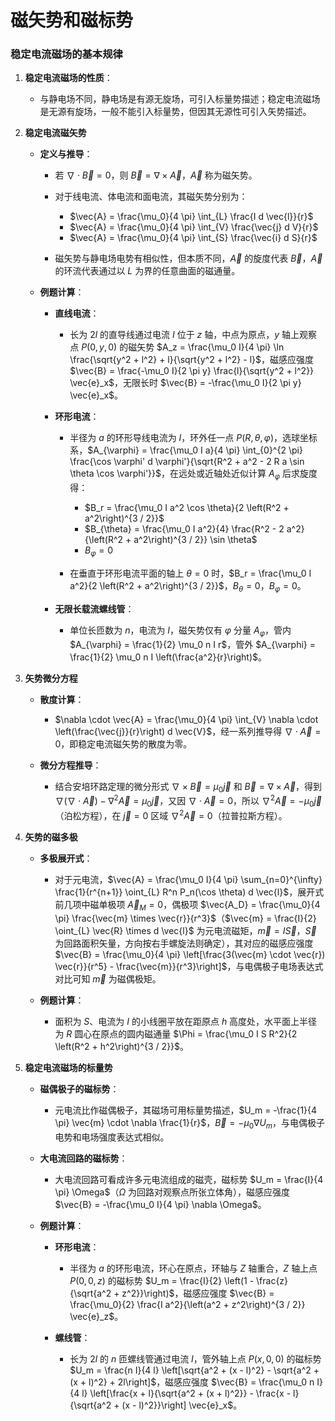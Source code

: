 # 磁矢势和磁标势

### 稳定电流磁场的基本规律

1. **稳定电流磁场的性质**：

    * 与静电场不同，静电场是有源无旋场，可引入标量势描述；稳定电流磁场是无源有旋场，一般不能引入标量势，但因其无源性可引入矢势描述。
2. **稳定电流磁矢势**

    * **定义与推导**：

      * 若 $\nabla \cdot \vec{B} = 0$，则 $\vec{B} = \nabla \times \vec{A}$，$\vec{A}$ 称为磁矢势。
      * 对于线电流、体电流和面电流，其磁矢势分别为：

        * $\vec{A} = \frac{\mu_0}{4 \pi} \int_{L} \frac{I d \vec{l}}{r}$
        * $\vec{A} = \frac{\mu_0}{4 \pi} \int_{V} \frac{\vec{j} d V}{r}$
        * $\vec{A} = \frac{\mu_0}{4 \pi} \int_{S} \frac{\vec{i} d S}{r}$
      * 磁矢势与静电场电势有相似性，但本质不同，$\vec{A}$ 的旋度代表 $\vec{B}$，$\vec{A}$ 的环流代表通过以 $L$ 为界的任意曲面的磁通量。
    * **例题计算**：

      * **直线电流**：

        * 长为 $2l$ 的直导线通过电流 $I$ 位于 $z$ 轴，中点为原点，$y$ 轴上观察点 $P(0, y, 0)$ 的磁矢势 $A_z = \frac{\mu_0 I}{4 \pi} \ln \frac{\sqrt{y^2 + l^2} + l}{\sqrt{y^2 + l^2} - l}$，磁感应强度 $\vec{B} = \frac{-\mu_0 I}{2 \pi y} \frac{l}{\sqrt{y^2 + l^2}} \vec{e}_x$，无限长时 $\vec{B} = -\frac{\mu_0 I}{2 \pi y} \vec{e}_x$。
      * **环形电流**：

        * 半径为 $a$ 的环形导线电流为 $I$，环外任一点 $P(R, \theta, \varphi)$，选球坐标系，$A_{\varphi} = \frac{\mu_0 I a}{4 \pi} \int_{0}^{2 \pi} \frac{\cos \varphi' d \varphi'}{\sqrt{R^2 + a^2 - 2 R a \sin \theta \cos \varphi'}}$，在远处或近轴处近似计算 $A_{\varphi}$ 后求旋度得：

          * $B_r = \frac{\mu_0 I a^2 \cos \theta}{2 \left(R^2 + a^2\right)^{3 / 2}}$
          * $B_{\theta} = \frac{\mu_0 I a^2}{4} \frac{R^2 - 2 a^2}{\left(R^2 + a^2\right)^{3 / 2}} \sin \theta$
          * $B_{\varphi} = 0$
        * 在垂直于环形电流平面的轴上 $\theta = 0$ 时，$B_r = \frac{\mu_0 I a^2}{2 \left(R^2 + a^2\right)^{3 / 2}}$，$B_{\theta} = 0$，$B_{\varphi} = 0$。
      * **无限长载流螺线管**：

        * 单位长匝数为 $n$，电流为 $I$，磁矢势仅有 $\varphi$ 分量 $A_{\varphi}$，管内 $A_{\varphi} = \frac{1}{2} \mu_0 n I r$，管外 $A_{\varphi} = \frac{1}{2} \mu_0 n I \left(\frac{a^2}{r}\right)$。
3. **矢势微分方程**

    * **散度计算**：

      * $\nabla \cdot \vec{A} = \frac{\mu_0}{4 \pi} \int_{V} \nabla \cdot \left(\frac{\vec{j}}{r}\right) d \vec{V}$，经一系列推导得 $\nabla \cdot \vec{A} = 0$，即稳定电流磁矢势的散度为零。
    * **微分方程推导**：

      * 结合安培环路定理的微分形式 $\nabla \times \vec{B} = \mu_0 \vec{j}$ 和 $\vec{B} = \nabla \times \vec{A}$，得到 $\nabla(\nabla \cdot \vec{A}) - \nabla^2 \vec{A} = \mu_0 \vec{j}$，又因 $\nabla \cdot \vec{A} = 0$，所以 $\nabla^2 \vec{A} = -\mu_0 \vec{j}$（泊松方程），在 $\vec{j} = 0$ 区域 $\nabla^2 \vec{A} = 0$（拉普拉斯方程）。
4. **矢势的磁多极**

    * **多极展开式**：

      * 对于元电流，$\vec{A} = \frac{\mu_0 I}{4 \pi} \sum_{n=0}^{\infty} \frac{1}{r^{n+1}} \oint_{L} R^n P_n(\cos \theta) d \vec{l}$，展开式前几项中磁单极项 $\vec{A}_M = 0$，偶极项 $\vec{A_D} = \frac{\mu_0}{4 \pi} \frac{\vec{m} \times \vec{r}}{r^3}$（$\vec{m} = \frac{I}{2} \oint_{L} \vec{R} \times d \vec{l}$ 为元电流磁矩，$\vec{m} = I \vec{S}$，$\vec{S}$ 为回路面积矢量，方向按右手螺旋法则确定），其对应的磁感应强度 $\vec{B} = \frac{\mu_0}{4 \pi} \left[\frac{3(\vec{m} \cdot \vec{r}) \vec{r}}{r^5} - \frac{\vec{m}}{r^3}\right]$，与电偶极子电场表达式对比可知 $\vec{m}$ 为磁偶极矩。
    * **例题计算**：

      * 面积为 $S$、电流为 $I$ 的小线圈平放在距原点 $h$ 高度处，水平面上半径为 $R$ 圆心在原点的圆内磁通量 $\Phi = \frac{\mu_0 I S R^2}{2 \left(R^2 + h^2\right)^{3 / 2}}$。
5. **稳定电流磁场的标量势**

    * **磁偶极子的磁标势**：

      * 元电流比作磁偶极子，其磁场可用标量势描述，$U_m = -\frac{1}{4 \pi} \vec{m} \cdot \nabla \frac{1}{r}$<span data-type="text" style="background-color: var(--b3-card-error-background); color: var(--b3-card-error-color);">，</span>$\vec{B} = -\mu_0 \nabla U_m$，与电偶极子电势和电场强度表达式相似。
    * **大电流回路的磁标势**：

      * 大电流回路可看成许多元电流组成的磁壳，磁标势 $U_m = \frac{I}{4 \pi} \Omega$（$\Omega$ 为回路对观察点所张立体角），磁感应强度<span data-type="text" style="background-color: var(--b3-card-error-background); color: var(--b3-card-error-color);"> </span>$\vec{B} = -\frac{\mu_0 I}{4 \pi} \nabla \Omega$。
    * **例题计算**：

      * **环形电流**：

        * 半径为 $a$ 的环形电流，环心在原点，环轴与 $Z$ 轴重合，$Z$ 轴上点 $P(0, 0, z)$ 的磁标势 $U_m = \frac{I}{2} \left(1 - \frac{z}{\sqrt{a^2 + z^2}}\right)$，磁感应强度 $\vec{B} = \frac{\mu_0}{2} \frac{I a^2}{\left(a^2 + z^2\right)^{3 / 2}} \vec{e}_z$。
      * **螺线管**：

        * 长为 $2l$ 的 $n$ 匝螺线管通过电流 $I$，管外轴上点 $P(x, 0, 0)$ 的磁标势 $U_m = \frac{n I}{4 l} \left[\sqrt{a^2 + (x - l)^2} - \sqrt{a^2 + (x + l)^2} + 2l\right]$，磁感应强度 $\vec{B} = \frac{\mu_0 n I}{4 l} \left[\frac{x + l}{\sqrt{a^2 + (x + l)^2}} - \frac{x - l}{\sqrt{a^2 + (x - l)^2}}\right] \vec{e}_x$。

‍
